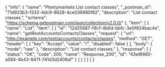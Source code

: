 {
  "info": {
    "name": "Plentymarkets List contact classes",
    "_postman_id": "71d923b3-f332-4dc9-8628-4ce036980f82",
    "description": "List contact classes.",
    "schema": "https://schema.getpostman.com/json/collection/v2.0.0/"
  },
  "item": [
    {
      "name": "List",
      "item": [
        {
          "id": "12d25687-f9c1-4b6d-bbfc-3e0f834bac4e",
          "name": "getRestAccountsContactsClasses",
          "request": {
            "url": "http://example.com/rest/accounts/contacts/classes",
            "method": "GET",
            "header": [
              {
                "key": "Accept",
                "value": "*/*",
                "disabled": false
              }
            ],
            "body": {
              "mode": "raw"
            },
            "description": "List contact classes."
          },
          "response": [
            {
              "status": "OK",
              "code": 200,
              "name": "Response_200",
              "id": "43e8f460-a584-4b43-847f-741d3d2406af"
            }
          ]
        }
      ]
    }
  ]
}